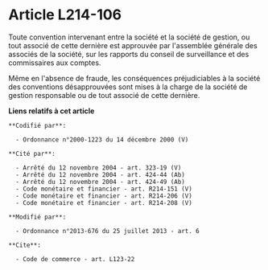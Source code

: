 # Article L214-106

Toute convention intervenant entre la société et la société de gestion, ou tout associé de cette dernière est approuvée par
l'assemblée générale des associés de la société, sur les rapports du conseil de surveillance et des commissaires aux
comptes. 

Même en l'absence de fraude, les conséquences préjudiciables à la société des conventions désapprouvées sont mises à la
charge de la société de gestion responsable ou de tout associé de cette dernière.

**Liens relatifs à cet article**

	**Codifié par**:

	  - Ordonnance n°2000-1223 du 14 décembre 2000 (V)

	**Cité par**:

	  - Arrêté du 12 novembre 2004 - art. 323-19 (V)
	  - Arrêté du 12 novembre 2004 - art. 424-44 (Ab)
	  - Arrêté du 12 novembre 2004 - art. 424-49 (Ab)
	  - Code monétaire et financier - art. R214-151 (V)
	  - Code monétaire et financier - art. R214-206 (V)
	  - Code monétaire et financier - art. R214-208 (V)

	**Modifié par**:

	  - Ordonnance n°2013-676 du 25 juillet 2013 - art. 6

	**Cite**:

	  - Code de commerce - art. L123-22
